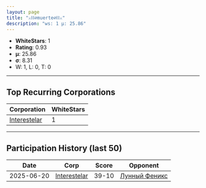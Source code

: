 ```yaml
---
layout: page
title: "⚔⛓∅muerte∅⛓⚔"
description: "ws: 1 μ: 25.86"
---
```

- **WhiteStars**: 1
- **Rating**: 0.93
- **μ**: 25.86  
- **σ**: 8.31
- W: 1, L: 0, T: 0

---

## Top Recurring Corporations

| Corporation | WhiteStars |
| --- | --- |
| [Interestelar](https://ws.tsl.rocks/corp/cc9ed2698988a35d6dbb9e9762d6575b28204ab15fd7208b64e8108878a4b8f9/) | 1 |

---

## Participation History (last 50)

| Date | Corp | Score | Opponent |
| --- | --- | --- | --- |
| 2025-06-20 | [Interestelar](https://ws.tsl.rocks/corp/cc9ed2698988a35d6dbb9e9762d6575b28204ab15fd7208b64e8108878a4b8f9/) | 39-10 | [Лунный Феникс](https://ws.tsl.rocks/corp/457b7f76314e0ee24752aaf2396afac9027cfbdcca2a9863add962250ccbf389/) |